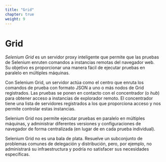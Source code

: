 ```yaml
---
title: "Grid"
chapter: true
weight: 9
---
```



# Grid

_Selenium Grid_ es un servidor proxy inteligente que permite que las pruebas de Selenium enruten comandos a instancias remotas del navegador web. Su objetivo es proporcionar una manera fácil de ejecutar pruebas en paralelo en múltiples máquinas.

Con Selenium Grid, un servidor actúa como el centro que enruta los comandos de prueba con formato JSON a uno o más nodos de Grid registrados. Las pruebas se ponen en contacto con el concentrador (o _hub_) para obtener acceso a instancias de explorador remoto. El concentrador tiene una lista de servidores registrados a los que proporciona acceso y nos permite controlar estas instancias.

Selenium Grid nos permite ejecutar pruebas en paralelo en múltiples máquinas, y administrar diferentes versiones y configuraciones de navegador de forma centralizada (en lugar de en cada prueba individual).

Selenium Grid no es una bala de plata. Resuelve un subconjunto de problemas comunes de delegación y distribución, pero, por ejemplo, no administrará su infraestructura y podría no satisfacer sus necesidades específicas.

